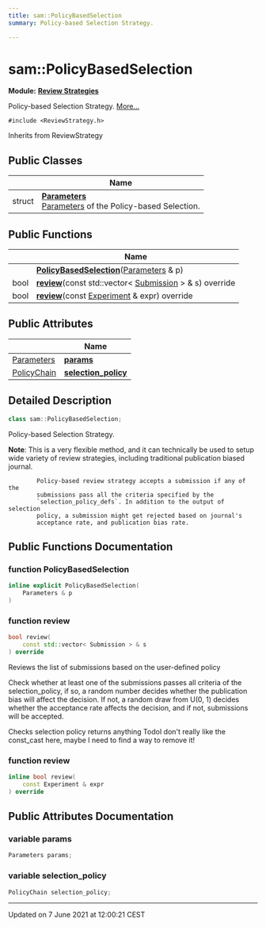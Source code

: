 ```yaml
---
title: sam::PolicyBasedSelection
summary: Policy-based Selection Strategy. 

---
```


# sam::PolicyBasedSelection

**Module:** **[Review Strategies](/doxygen/Modules/group___review_strategies/)**



Policy-based Selection Strategy.  [More...](#detailed-description)


`#include <ReviewStrategy.h>`

Inherits from ReviewStrategy

## Public Classes

|                | Name           |
| -------------- | -------------- |
| struct | **[Parameters](/doxygen/Classes/structsam_1_1_policy_based_selection_1_1_parameters/)** <br>[Parameters]() of the Policy-based Selection.  |

## Public Functions

|                | Name           |
| -------------- | -------------- |
| | **[PolicyBasedSelection](/doxygen/Classes/classsam_1_1_policy_based_selection/#function-policybasedselection)**([Parameters](/doxygen/Classes/structsam_1_1_policy_based_selection_1_1_parameters/) & p) |
| bool | **[review](/doxygen/Classes/classsam_1_1_policy_based_selection/#function-review)**(const std::vector< [Submission](/doxygen/Classes/classsam_1_1_submission/) > & s) override |
| bool | **[review](/doxygen/Classes/classsam_1_1_policy_based_selection/#function-review)**(const [Experiment](/doxygen/Classes/classsam_1_1_experiment/) & expr) override |

## Public Attributes

|                | Name           |
| -------------- | -------------- |
| [Parameters](/doxygen/Classes/structsam_1_1_policy_based_selection_1_1_parameters/) | **[params](/doxygen/Classes/classsam_1_1_policy_based_selection/#variable-params)**  |
| [PolicyChain](/doxygen/Classes/structsam_1_1_policy_chain/) | **[selection_policy](/doxygen/Classes/classsam_1_1_policy_based_selection/#variable-selection_policy)**  |

## Detailed Description

```cpp
class sam::PolicyBasedSelection;
```

Policy-based Selection Strategy. 

**Note**: This is a very flexible method, and it can technically be used to setup wide variety of review strategies, including traditional publication biased journal. 



```
        Policy-based review strategy accepts a submission if any of the
        submissions pass all the criteria specified by the
        `selection_policy_defs`. In addition to the output of selection
        policy, a submission might get rejected based on journal's
        acceptance rate, and publication bias rate.
```

## Public Functions Documentation

### function PolicyBasedSelection

```cpp
inline explicit PolicyBasedSelection(
    Parameters & p
)
```


### function review

```cpp
bool review(
    const std::vector< Submission > & s
) override
```


Reviews the list of submissions based on the user-defined policy

Check whether at least one of the submissions passes all criteria of the selection_policy, if so, a random number decides whether the publication bias will affect the decision. If not, a random draw from U(0, 1) decides whether the acceptance rate affects the decision, and if not, submissions will be accepted. 


Checks selection policy returns anything TodoI don't really like the const_cast here, maybe I need to find a way to remove it! 


### function review

```cpp
inline bool review(
    const Experiment & expr
) override
```


## Public Attributes Documentation

### variable params

```cpp
Parameters params;
```


### variable selection_policy

```cpp
PolicyChain selection_policy;
```


-------------------------------

Updated on  7 June 2021 at 12:00:21 CEST